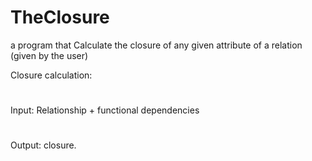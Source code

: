 # TheClosure
a program that Calculate the closure of any given attribute of a relation (given by the user)

 Closure calculation:
 #
Input:
Relationship + functional dependencies
#
Output:
closure.
